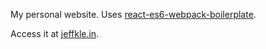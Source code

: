 My personal website. Uses [react-es6-webpack-boilerplate](https://github.com/vasanthk/react-es6-webpack-boilerplate).

Access it at [jeffkle.in](http://www.jeffkle.in).
